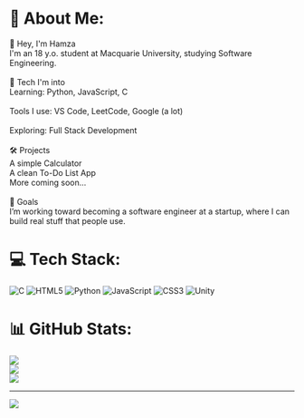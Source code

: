# 💫 About Me:
👋 Hey, I'm Hamza<br>I'm an 18 y.o. student at Macquarie University, studying Software Engineering.<br><br>🔧 Tech I'm into<br>Learning: Python, JavaScript, C<br><br>Tools I use: VS Code, LeetCode, Google (a lot)<br><br>Exploring: Full Stack Development<br><br>🛠️ Projects<br>A simple Calculator<br>A clean To-Do List App<br>More coming soon...<br><br>🚀 Goals<br>I’m working toward becoming a software engineer at a startup, where I can build real stuff that people use.<br>


# 💻 Tech Stack:
![C](https://img.shields.io/badge/c-%2300599C.svg?style=for-the-badge&logo=c&logoColor=white) ![HTML5](https://img.shields.io/badge/html5-%23E34F26.svg?style=for-the-badge&logo=html5&logoColor=white) ![Python](https://img.shields.io/badge/python-3670A0?style=for-the-badge&logo=python&logoColor=ffdd54) ![JavaScript](https://img.shields.io/badge/javascript-%23323330.svg?style=for-the-badge&logo=javascript&logoColor=%23F7DF1E) ![CSS3](https://img.shields.io/badge/css3-%231572B6.svg?style=for-the-badge&logo=css3&logoColor=white) ![Unity](https://img.shields.io/badge/unity-%23000000.svg?style=for-the-badge&logo=unity&logoColor=white)
# 📊 GitHub Stats:
![](https://github-readme-stats.vercel.app/api?username=Hxmza33101&theme=dark&hide_border=false&include_all_commits=false&count_private=false)<br/>
![](https://nirzak-streak-stats.vercel.app/?user=Hxmza33101&theme=dark&hide_border=false)<br/>
![](https://github-readme-stats.vercel.app/api/top-langs/?username=Hxmza33101&theme=dark&hide_border=false&include_all_commits=false&count_private=false&layout=compact)

---
[![](https://visitcount.itsvg.in/api?id=Hxmza33101&icon=0&color=0)](https://visitcount.itsvg.in)

<!-- Proudly created with GPRM ( https://gprm.itsvg.in ) -->
